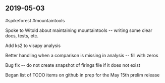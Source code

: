 ## 2019-05-03

 #spikeforest #mountaintools

Spoke to Witold about maintaining mountaintools -- writing some clear docs, tests, etc.

Add ks2 to visapy analysis

Better handling when a comparison is missing in analysis -- fill with zeros

Bug fix -- do not create snapshot of firings file if it does not exist

Began list of TODO items on github in prep for the May 15th prelim release